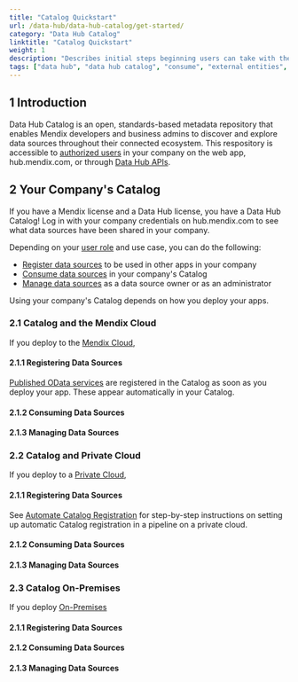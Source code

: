 ```yaml
---
title: "Catalog Quickstart"
url: /data-hub/data-hub-catalog/get-started/
category: "Data Hub Catalog"
linktitle: "Catalog Quickstart"
weight: 1
description: "Describes initial steps beginning users can take with their Catalog."
tags: ["data hub", "data hub catalog", "consume", "external entities", "asset", "entities", "data hub pane", "studio pro"]
---
```


## 1 Introduction

Data Hub Catalog is an open, standards-based metadata repository that enables Mendix developers and business admins to discover and explore data sources throughout their connected ecosystem. This respository is accessible to [authorized users](/data-hub/data-hub-catalog/manage-data-sources/user-roles/) in your company on the web app, hub.mendix.com, or through [Data Hub APIs](/apidocs-mxsdk/apidocs/data-hub-apis/).

## 2 Your Company's Catalog

If you have a Mendix license and a Data Hub license, you have a Data Hub Catalog! Log in with your company credentials on hub.mendix.com to see what data sources have been shared in your company. 

Depending on your [user role](/data-hub/data-hub-catalog/manage-data-sources/user-roles/) and use case, you can do the following:

* [Register data sources](/data-hub/data-hub-catalog/register-data-sources/) to be used in other apps in your company
* [Consume data sources](/data-hub/data-hub-catalog/consume-data-sources/) in your company's Catalog
* [Manage data sources](/data-hub/data-hub-catalog/manage-data-sources/) as a data source owner or as an administrator

Using your company's Catalog depends on how you deploy your apps.

### 2.1 Catalog and the Mendix Cloud

If you deploy to the [Mendix Cloud](/developerportal/deploy/mendix-cloud-deploy/), 

#### 2.1.1 Registering Data Sources

[Published OData services](/refguide/integration/published-odata-services/) are registered in the Catalog as soon as you deploy your app. These appear automatically in your Catalog.

#### 2.1.2 Consuming Data Sources

#### 2.1.3 Managing Data Sources

### 2.2 Catalog and Private Cloud

If you deploy to a [Private Cloud](/developerportal/deploy/private-cloud/), 

#### 2.1.1 Registering Data Sources

See [Automate Catalog Registration](/data-hub/data-hub-catalog/automate-registration/) for step-by-step instructions on setting up automatic Catalog registration in a pipeline on a private cloud.

#### 2.1.2 Consuming Data Sources

#### 2.1.3 Managing Data Sources



### 2.3 Catalog On-Premises

If you deploy [On-Premises](/developerportal/deploy/on-premises-design/)

#### 2.1.1 Registering Data Sources

#### 2.1.2 Consuming Data Sources

#### 2.1.3 Managing Data Sources
